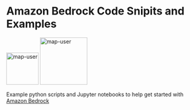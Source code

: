# Amazon Bedrock Code Snipits and Examples

<img width="85" alt="map-user" src="https://img.shields.io/badge/views-470-green"> <img width="125" alt="map-user" src="https://img.shields.io/badge/unique visits-033-green">

Example python scripts and Jupyter notebooks to help get started with [Amazon Bedrock](https://aws.amazon.com/bedrock/)
